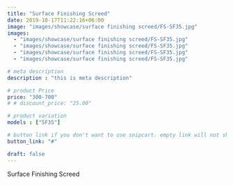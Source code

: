 ```yaml
---
title: "Surface Finishing Screed"
date: 2019-10-17T11:22:16+06:00
image: "images/showcase/surface finishing screed/FS-SF35.jpg"
images: 
  - "images/showcase/surface finishing screed/FS-SF35.jpg"
  - "images/showcase/surface finishing screed/FS-SF35.jpg"
  - "images/showcase/surface finishing screed/FS-SF35.jpg"
  - "images/showcase/surface finishing screed/FS-SF35.jpg"

# meta description
description : "this is meta description"

# product Price
price: "300-700"
# # discount_price: "25.00"

# product variation
models : ["SF35"]

# button link if you don't want to use snipcart. empty link will not show button
button_link: "#"

draft: false
---
```


Surface Finishing Screed
